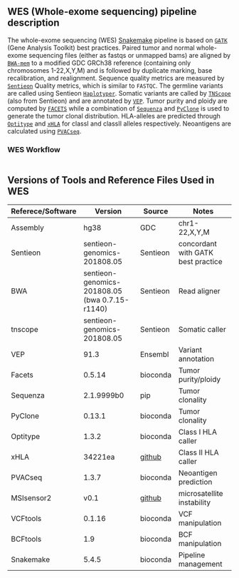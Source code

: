 ## WES (Whole-exome sequencing) pipeline description

The whole-exome sequencing (WES) [Snakemake](https://snakemake.readthedocs.io/) pipeline is based on [`GATK`](https://gatk.broadinstitute.org/hc/en-us) (Gene Analysis Toolkit) best practices. Paired tumor and normal whole-exome sequencing files (either as fastqs or unmapped bams) are aligned by [`BWA-mem`](https://github.com/lh3/bwa) to a modified GDC GRCh38 reference (containing only chromosomes 1-22,X,Y,M) and is followed by duplicate marking, base recalibration, and realignment. Sequence quality metrics are measured by [`Sentieon`](https://www.sentieon.com/products/) Quality metrics, which is similar to `FASTQC`. The  germline variants are called using Sentieon [`Haplotyper`](https://support.sentieon.com/manual/usages/general/#haplotyper-algorithm). Somatic variants are called by [`TNScope`](https://support.sentieon.com/manual/usages/general/#tnscope-algorithm) (also from Sentieon) and are annotated by [`VEP`](https://uswest.ensembl.org/info/docs/tools/vep/index.html). Tumor purity and ploidy are computed by [`FACETS`](https://github.com/mskcc/facets) while a combination of [`Sequenza`](https://cran.r-project.org/web/packages/sequenza/vignettes/sequenza.html) and [`PyClone`](https://github.com/Roth-Lab/pyclone) is used to generate the tumor clonal distribution. HLA-alleles are predicted through [`Optitype`](https://github.com/FRED-2/OptiType) and [`xHLA`](https://github.com/humanlongevity/HLA) for classI and classII alleles respectively.  Neoantigens are calculated using [`PVACseq`](https://github.com/griffithlab/pVAC-Seq).

### WES Workflow

![]()


## Versions of Tools and Reference Files Used in WES

| Referece/Software   | Version                     | Source   | Notes                                |
|------------|-----------------------------|----------|-------------------------------------|
| Assembly   | hg38 | GDC | chr1-22,X,Y,M |
| Sentieon   | sentieon-genomics-201808.05 | Sentieon | concordant with GATK best practice  |
| BWA        | sentieon-genomics-201808.05 (bwa 0.7.15-r1140) | Sentieon | Read aligner  |
| tnscope    | sentieon-genomics-201808.05 | Sentieon | Somatic caller                      |
| VEP        | 91.3                        | Ensembl  | Variant annotation                  |
| Facets     | 0.5.14                      | bioconda | Tumor purity/ploidy                 |
| Sequenza   | 2.1.9999b0                  | pip      | Tumor clonality                     |
| PyClone    | 0.13.1                      | bioconda | Tumor clonality                     |
| Optitype   | 1.3.2                       | bioconda | Class I HLA caller                  |
| xHLA       | 34221ea                     | [github](https://github.com/humanlongevity/HLA) | Class II HLA caller                 |
| PVACseq    | 1.3.7                       | bioconda | Neoantigen prediction               |
| MSIsensor2 | v0.1                        | [github](https://github.com/niu-lab/msisensor2.git)         |        microsatellite   instability |
| VCFtools   | 0.1.16                      | bioconda | VCF manipulation                    |
| BCFtools   | 1.9                         | bioconda | BCF manipulation                    |
| Snakemake  | 5.4.5                       | bioconda | Pipeline management                 |
